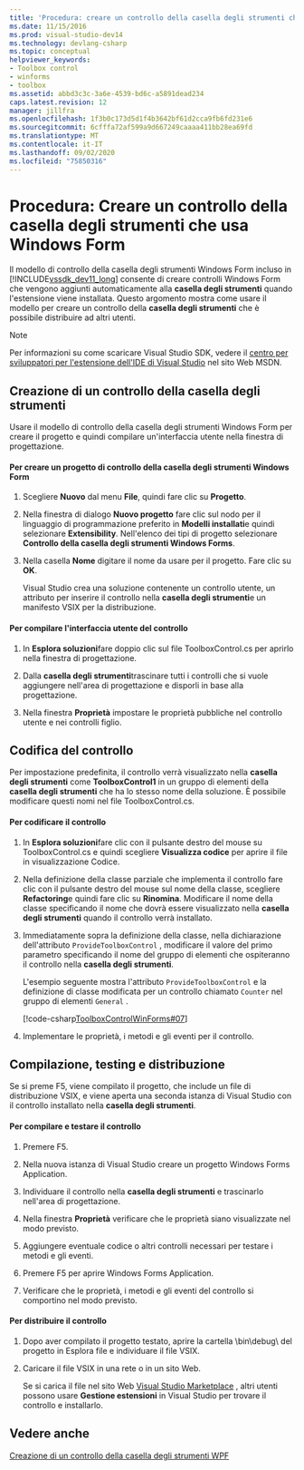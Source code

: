 ```yaml
---
title: 'Procedura: creare un controllo della casella degli strumenti che usa Windows Forms | Microsoft Docs'
ms.date: 11/15/2016
ms.prod: visual-studio-dev14
ms.technology: devlang-csharp
ms.topic: conceptual
helpviewer_keywords:
- Toolbox control
- winforms
- toolbox
ms.assetid: abbd3c3c-3a6e-4539-bd6c-a5891dead234
caps.latest.revision: 12
manager: jillfra
ms.openlocfilehash: 1f3b0c173d5d1f4b3642bf61d2cca9fb6fd231e6
ms.sourcegitcommit: 6cfffa72af599a9d667249caaaa411bb28ea69fd
ms.translationtype: MT
ms.contentlocale: it-IT
ms.lasthandoff: 09/02/2020
ms.locfileid: "75850316"
---
```

# <a name="how-to-create-a-toolbox-control-that-uses-windows-forms"></a>Procedura: Creare un controllo della casella degli strumenti che usa Windows Form
Il modello di controllo della casella degli strumenti Windows Form incluso in [!INCLUDE[vssdk_dev11_long](../includes/vssdk-dev11-long-md.md)] consente di creare controlli Windows Form che vengono aggiunti automaticamente alla **casella degli strumenti** quando l'estensione viene installata. Questo argomento mostra come usare il modello per creare un controllo della **casella degli strumenti** che è possibile distribuire ad altri utenti.  
  
> [!NOTE]
> Per informazioni su come scaricare Visual Studio SDK, vedere il [centro per sviluppatori per l'estensione dell'IDE di Visual Studio](https://msdn.microsoft.com/vsx/default.aspx) nel sito Web MSDN.  
  
## <a name="creating-a-toolbox-control"></a>Creazione di un controllo della casella degli strumenti  
 Usare il modello di controllo della casella degli strumenti Windows Form per creare il progetto e quindi compilare un'interfaccia utente nella finestra di progettazione.  
  
#### <a name="to-create-a-windows-forms-toolbox-control-project"></a>Per creare un progetto di controllo della casella degli strumenti Windows Form  
  
1. Scegliere **Nuovo** dal menu **File**, quindi fare clic su **Progetto**.  
  
2. Nella finestra di dialogo **Nuovo progetto** fare clic sul nodo per il linguaggio di programmazione preferito in **Modelli installati**e quindi selezionare **Extensibility**. Nell'elenco dei tipi di progetto selezionare **Controllo della casella degli strumenti Windows Forms**.  
  
3. Nella casella **Nome** digitare il nome da usare per il progetto. Fare clic su **OK**.  
  
     Visual Studio crea una soluzione contenente un controllo utente, un attributo per inserire il controllo nella **casella degli strumenti**e un manifesto VSIX per la distribuzione.  
  
#### <a name="to-build-the-control-ui"></a>Per compilare l'interfaccia utente del controllo  
  
1. In **Esplora soluzioni**fare doppio clic sul file ToolboxControl.cs per aprirlo nella finestra di progettazione.  
  
2. Dalla **casella degli strumenti**trascinare tutti i controlli che si vuole aggiungere nell'area di progettazione e disporli in base alla progettazione.  
  
3. Nella finestra **Proprietà** impostare le proprietà pubbliche nel controllo utente e nei controlli figlio.  
  
## <a name="coding-the-control"></a>Codifica del controllo  
 Per impostazione predefinita, il controllo verrà visualizzato nella **casella degli strumenti** come **ToolboxControl1** in un gruppo di elementi della **casella degli strumenti** che ha lo stesso nome della soluzione. È possibile modificare questi nomi nel file ToolboxControl.cs.  
  
#### <a name="to-code-the-control"></a>Per codificare il controllo  
  
1. In **Esplora soluzioni**fare clic con il pulsante destro del mouse su ToolboxControl.cs e quindi scegliere **Visualizza codice** per aprire il file in visualizzazione Codice.  
  
2. Nella definizione della classe parziale che implementa il controllo fare clic con il pulsante destro del mouse sul nome della classe, scegliere **Refactoring**e quindi fare clic su **Rinomina**. Modificare il nome della classe specificando il nome che dovrà essere visualizzato nella **casella degli strumenti** quando il controllo verrà installato.  
  
3. Immediatamente sopra la definizione della classe, nella dichiarazione dell'attributo `ProvideToolboxControl` , modificare il valore del primo parametro specificando il nome del gruppo di elementi che ospiteranno il controllo nella **casella degli strumenti**.  
  
     L'esempio seguente mostra l'attributo `ProvideToolboxControl` e la definizione di classe modificata per un controllo chiamato `Counter` nel gruppo di elementi `General` .  
  
     [!code-csharp[ToolboxControlWinForms#07](../snippets/csharp/VS_Snippets_VSSDK/toolboxcontrolwinforms/cs/toolboxcontrol.cs#07)]  
  
4. Implementare le proprietà, i metodi e gli eventi per il controllo.  
  
## <a name="building-testing-and-deployment"></a>Compilazione, testing e distribuzione  
 Se si preme F5, viene compilato il progetto, che include un file di distribuzione VSIX, e viene aperta una seconda istanza di Visual Studio con il controllo installato nella **casella degli strumenti**.  
  
#### <a name="to-build-and-test-the-control"></a>Per compilare e testare il controllo  
  
1. Premere F5.  
  
2. Nella nuova istanza di Visual Studio creare un progetto Windows Forms Application.  
  
3. Individuare il controllo nella **casella degli strumenti** e trascinarlo nell'area di progettazione.  
  
4. Nella finestra **Proprietà** verificare che le proprietà siano visualizzate nel modo previsto.  
  
5. Aggiungere eventuale codice o altri controlli necessari per testare i metodi e gli eventi.  
  
6. Premere F5 per aprire Windows Forms Application.  
  
7. Verificare che le proprietà, i metodi e gli eventi del controllo si comportino nel modo previsto.  
  
#### <a name="to-deploy-the-control"></a>Per distribuire il controllo  
  
1. Dopo aver compilato il progetto testato, aprire la cartella \bin\debug\ del progetto in Esplora file e individuare il file VSIX.  
  
2. Caricare il file VSIX in una rete o in un sito Web.  
  
     Se si carica il file nel sito Web [Visual Studio Marketplace](https://marketplace.visualstudio.com/) , altri utenti possono usare **Gestione estensioni** in Visual Studio per trovare il controllo e installarlo.  
  
## <a name="see-also"></a>Vedere anche  
 [Creazione di un controllo della casella degli strumenti WPF](../extensibility/creating-a-wpf-toolbox-control.md)
